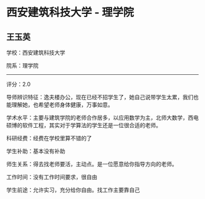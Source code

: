 # 西安建筑科技大学 - 理学院

## 王玉英

学校：西安建筑科技大学

院系：理学院

* * *

评分：2.0

导师辨识特征：逸夫楼办公，现在已经不招学生了，她自己说带学生太累，我们也能理解她，也希望老师身体健康，万事如意。

学术水平：主要与建筑学院的老师合作居多，以应用数学为主，北师大数学，西电硕博的软件工程，其实对于学算法的学生还是一位很合适的老师。

科研经费：经费在学校里算不错的了

学生补助：基本没有补助

师生关系：得去找老师要活，主动点。是一位愿意给你指导方向的老师。

工作时间：没有工作时间要求，很自由

学生前途：允许实习，充分给你自由。找工作主要靠自己